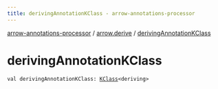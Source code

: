 ```yaml
---
title: derivingAnnotationKClass - arrow-annotations-processor
---
```


[arrow-annotations-processor](../index.html) / [arrow.derive](index.html) / [derivingAnnotationKClass](./deriving-annotation-k-class.html)

# derivingAnnotationKClass

`val derivingAnnotationKClass: `[`KClass`](https://kotlinlang.org/api/latest/jvm/stdlib/kotlin.reflect/-k-class/index.html)`<deriving>`